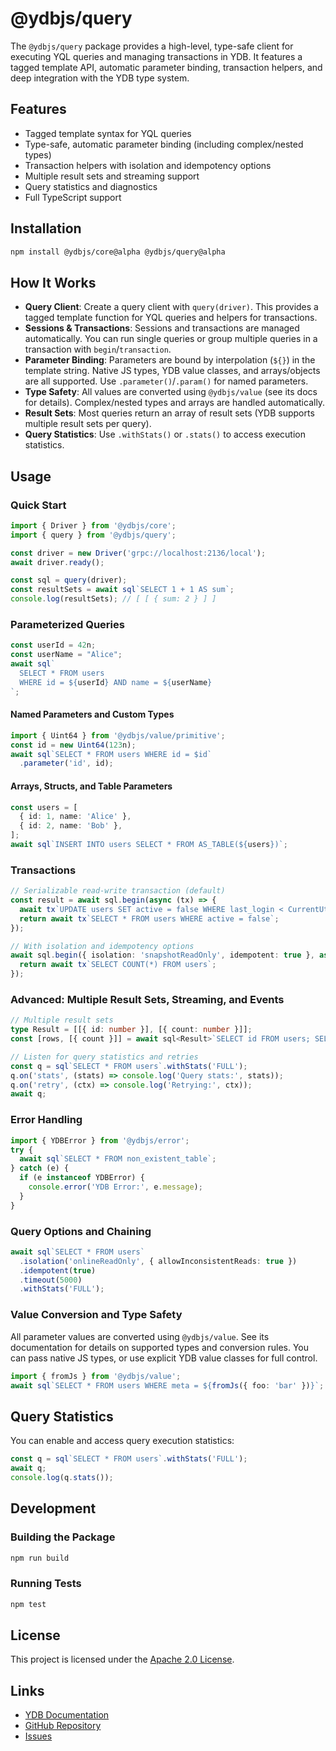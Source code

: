 # @ydbjs/query

The `@ydbjs/query` package provides a high-level, type-safe client for executing YQL queries and managing transactions in YDB. It features a tagged template API, automatic parameter binding, transaction helpers, and deep integration with the YDB type system.

## Features

- Tagged template syntax for YQL queries
- Type-safe, automatic parameter binding (including complex/nested types)
- Transaction helpers with isolation and idempotency options
- Multiple result sets and streaming support
- Query statistics and diagnostics
- Full TypeScript support

## Installation

```sh
npm install @ydbjs/core@alpha @ydbjs/query@alpha
```

## How It Works

- **Query Client**: Create a query client with `query(driver)`. This provides a tagged template function for YQL queries and helpers for transactions.
- **Sessions & Transactions**: Sessions and transactions are managed automatically. You can run single queries or group multiple queries in a transaction with `begin`/`transaction`.
- **Parameter Binding**: Parameters are bound by interpolation (`${}`) in the template string. Native JS types, YDB value classes, and arrays/objects are all supported. Use `.parameter()`/`.param()` for named parameters.
- **Type Safety**: All values are converted using `@ydbjs/value` (see its docs for details). Complex/nested types and arrays are handled automatically.
- **Result Sets**: Most queries return an array of result sets (YDB supports multiple result sets per query).
- **Query Statistics**: Use `.withStats()` or `.stats()` to access execution statistics.

## Usage

### Quick Start

```ts
import { Driver } from '@ydbjs/core';
import { query } from '@ydbjs/query';

const driver = new Driver('grpc://localhost:2136/local');
await driver.ready();

const sql = query(driver);
const resultSets = await sql`SELECT 1 + 1 AS sum`;
console.log(resultSets); // [ [ { sum: 2 } ] ]
```

### Parameterized Queries

```ts
const userId = 42n;
const userName = "Alice";
await sql`
  SELECT * FROM users
  WHERE id = ${userId} AND name = ${userName}
`;
```

#### Named Parameters and Custom Types

```ts
import { Uint64 } from '@ydbjs/value/primitive';
const id = new Uint64(123n);
await sql`SELECT * FROM users WHERE id = $id`
  .parameter('id', id);
```

#### Arrays, Structs, and Table Parameters

```ts
const users = [
  { id: 1, name: 'Alice' },
  { id: 2, name: 'Bob' },
];
await sql`INSERT INTO users SELECT * FROM AS_TABLE(${users})`;
```

### Transactions

```ts
// Serializable read-write transaction (default)
const result = await sql.begin(async (tx) => {
  await tx`UPDATE users SET active = false WHERE last_login < CurrentUtcTimestamp() - Interval('P1Y')`;
  return await tx`SELECT * FROM users WHERE active = false`;
});

// With isolation and idempotency options
await sql.begin({ isolation: 'snapshotReadOnly', idempotent: true }, async (tx) => {
  return await tx`SELECT COUNT(*) FROM users`;
});
```

### Advanced: Multiple Result Sets, Streaming, and Events

```ts
// Multiple result sets
type Result = [[{ id: number }], [{ count: number }]];
const [rows, [{ count }]] = await sql<Result>`SELECT id FROM users; SELECT COUNT(*) as count FROM users;`;

// Listen for query statistics and retries
const q = sql`SELECT * FROM users`.withStats('FULL');
q.on('stats', (stats) => console.log('Query stats:', stats));
q.on('retry', (ctx) => console.log('Retrying:', ctx));
await q;
```

### Error Handling

```ts
import { YDBError } from '@ydbjs/error';
try {
  await sql`SELECT * FROM non_existent_table`;
} catch (e) {
  if (e instanceof YDBError) {
    console.error('YDB Error:', e.message);
  }
}
```

### Query Options and Chaining

```ts
await sql`SELECT * FROM users`
  .isolation('onlineReadOnly', { allowInconsistentReads: true })
  .idempotent(true)
  .timeout(5000)
  .withStats('FULL');
```

### Value Conversion and Type Safety

All parameter values are converted using `@ydbjs/value`. See its documentation for details on supported types and conversion rules. You can pass native JS types, or use explicit YDB value classes for full control.

```ts
import { fromJs } from '@ydbjs/value';
await sql`SELECT * FROM users WHERE meta = ${fromJs({ foo: 'bar' })}`;
```

## Query Statistics

You can enable and access query execution statistics:

```ts
const q = sql`SELECT * FROM users`.withStats('FULL');
await q;
console.log(q.stats());
```

## Development

### Building the Package

```sh
npm run build
```

### Running Tests

```sh
npm test
```

## License

This project is licensed under the [Apache 2.0 License](../../LICENSE).

## Links

- [YDB Documentation](https://ydb.tech)
- [GitHub Repository](https://github.com/ydb-platform/ydb-js-sdk)
- [Issues](https://github.com/ydb-platform/ydb-js-sdk/issues)
